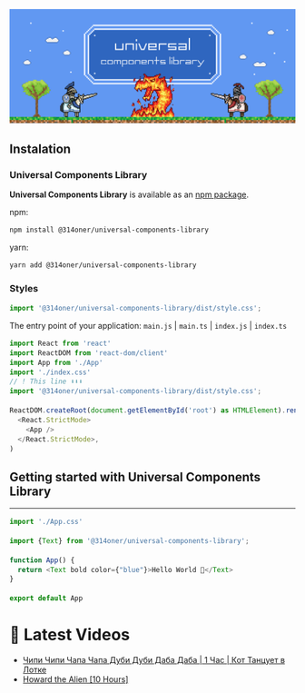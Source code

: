 ![314oner GitHub Banner](./static/img/GitHubHeader.png)

## Instalation 

### Universal Components Library

**Universal Components Library** is available as an [npm package](https://www.npmjs.com/package/@314oner/universal-components-library).

npm:

```bash
npm install @314oner/universal-components-library
```
yarn:

```bash
yarn add @314oner/universal-components-library
```

### Styles

```ts
import '@314oner/universal-components-library/dist/style.css';
```
The entry point of your application: `main.js` | `main.ts` | `index.js` | `index.ts`
```ts
import React from 'react'
import ReactDOM from 'react-dom/client'
import App from './App'
import './index.css'
// ! This line ⬇️⬇️⬇️
import '@314oner/universal-components-library/dist/style.css';

ReactDOM.createRoot(document.getElementById('root') as HTMLElement).render(
  <React.StrictMode>
    <App />
  </React.StrictMode>,
)
```

## Getting started with Universal Components Library
***
```ts
import './App.css'

import {Text} from '@314oner/universal-components-library';

function App() {
  return <Text bold color={"blue"}>Hello World 🤍</Text>
}

export default App
```

# 📩 Latest Videos
<!-- BLOG-POST-LIST:START -->
- [Чипи Чипи Чапа Чапа Дуби Дуби Даба Даба | 1 Час | Кот Танцует в Лотке](https://www.youtube.com/watch?v=rslGMR0sj6w)
- [Howard the Alien [10 Hours]](https://www.youtube.com/watch?v=TRc85qoNo6w)
<!-- BLOG-POST-LIST:END -->